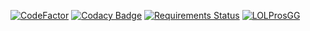 [![CodeFactor](https://www.codefactor.io/repository/github/spiregg/lolpros-gg/badge)](https://www.codefactor.io/repository/github/spiregg/lolpros-gg)
[![Codacy Badge](https://api.codacy.com/project/badge/Grade/f5be324df4a9494fa17ccdc9d0d98ac2)](https://www.codacy.com/manual/SpireGG/lolpros-gg?utm_source=github.com&amp;utm_medium=referral&amp;utm_content=SpireGG/lolpros-gg&amp;utm_campaign=Badge_Grade)
[![Requirements Status](https://requires.io/github/SpireGG/lolpros-gg/requirements.svg?branch=master)](https://requires.io/github/SpireGG/lolpros-gg/requirements/?branch=master)
[![LOLProsGG](https://img.shields.io/twitter/follow/LOLProsGG?label=%40LOLProsGG&style=flat-square)](https://twitter.com/LOLProsGG)
